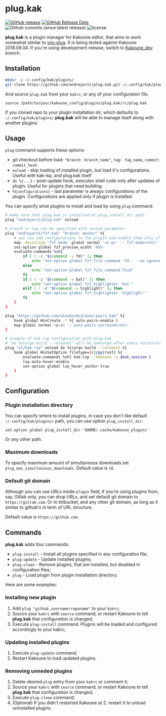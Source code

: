 # plug.kak

[![GitHub release](https://img.shields.io/github/release/andreyorst/plug.kak.svg)](https://github.com/andreyorst/plug.kak/releases)
[![GitHub Release Date](https://img.shields.io/github/release-date/andreyorst/plug.kak.svg)](https://github.com/andreyorst/plug.kak/releases)
![Github commits (since latest release)](https://img.shields.io/github/commits-since/andreyorst/plug.kak/latest.svg)
![license](https://img.shields.io/github/license/andreyorst/plug.kak.svg)

**plug.kak** is a plugin manager for Kakoune editor, that aims to work somewhat
similar to [vim-plug](https://github.com/junegunn/vim-plug). It is being tested
against Kakoune 2018.09.04. If you're using development release, switch to [Kakoune_dev](https://github.com/andreyorst/plug.kak/tree/Kakoune_dev) branch.

## Installation

```sh
mkdir -p ~/.config/kak/plugins/
git clone https://github.com/andreyorst/plug.kak.git ~/.config/kak/plugins/plug.kak
```

And source `plug.kak` from your `kakrc`, or any of your configuration file.

```kak
source /path/to/your/kakoune_config/plugins/plug.kak/rc/plug.kak
```

If you cloned repo to your plugin installation dir, which defaults to `~/.config/kak/plugins/`
**plug.kak** will be able to manage itself along with another plugins.

## Usage

`plug` command supports these options:
- git checkout before load: `"branch: branch_name"`, `tag: tag_name`, `commit: commit_hash`.
- `noload` - skip loading of installed plugin, but load it's configurations. Useful with kak-lsp, and plug.kak itself
- `do %{...}` - post-update hook, executes shell code only after updates of plugin. Useful for plugins that need building.
- `%{configurations}` - last parameter is always configurations of the plugin. Configurations are applied only if plugin is installed.

You can specify what plugins to install and load by using `plug` command:

```sh
# make sure that plug.kak is installed at plug_install_dir path
plug "andreyorst/plug.kak" noload

# branch or tag can be specified with second parameter:
plug "andreyorst/fzf.kak" "branch: master" %{
    # you can add configurations to the plugin and enable them only if plugin was loaded:
    map -docstring 'fzf mode' global normal '<c-p>' ': fzf-mode<ret>'
    set-option global fzf_preview_width '65%'
    evaluate-commands %sh{
        if [ ! -z "$(command -v fd)" ]; then
            echo "set-option global fzf_file_command 'fd . --no-ignore --type f --follow --hidden'"
        else
            echo "set-option global fzf_file_command find"
        fi
        if [ ! -z "$(command -v bat)" ]; then
            echo "set-option global fzf_highlighter 'bat'"
        elif [ ! -z "$(command -v highlight)" ]; then
            echo "set-option global fzf_highlighter 'highlight'"
        fi
    }
}

plug "https://github.com/alexherbo2/auto-pairs.kak" %{
    hook global WinCreate .* %{ auto-pairs-enable }
    map global normal <a-s> ': auto-pairs-surround<ret>'
}

# example of kak-lsp configuration with plug.kak
# 'do %{cargo build --release}' will be executed after every successful update
plug "ul/kak-lsp" noload do %{cargo build --release} %{
    hook global WinSetOption filetype=(c|cpp|rust) %{
        evaluate-commands %sh{ kak-lsp --kakoune -s $kak_session }
        lsp-auto-hover-enable
        set-option global lsp_hover_anchor true
    }
}
```

## Configuration

### Plugin installation directory

You can specify where to install plugins, in case you don't like default `~/.config/kak/plugins/` path, you can
use option `plug_install_dir`:

```kak
set-option global plug_install_dir '$HOME/.cache/kakoune_plugins'
```

Or any other path.

### Maximum downloads

To specify maximum amount of simultaneous downloads set `plug_max_simultanious_downloads`. Default value is `10`.

### Default git domain

Although you can use URLs inside `plugin` field, if you're using plugins from, say, Gitlab only, you can drop URLs, and set
default git domain to `https://gitlab.com`. Or to bitbucket, and any other git domain, as long as it similar to github's
in term of URL structure.

Default value is `https://github.com`

## Commands

**plug.kak** adds four commands:

- `plug-install` - Install all plugins specified in any configuration file;
- `plug-update` - Update installed plugins;
- `plug-clean` - Remove plugins, that are installed, but disabled in
  configuration files;
- `plug` - Load plugin from plugin installation directory.

Here are some examples:

### Installing new plugin

1. Add `plug "github_username/reponame"` to your `kakrc`;
2. Source your `kakrc` with `source` command, or restart Kakoune to tell **plug.kak** that configuration is changed;
3. Execute `plug-install` command. Plugins will be loaded and configured accordingly to your kakrc;

### Updating installed plugins

1. Execute `plug-update` command;
2. Restart Kakoune to load updated plugins.

### Removing unneded plugins

1. Delete desired `plug` entry from your `kakrc` or comment it;
2. Source your `kakrc` with `source` command, or restart Kakoune to tell **plug.kak** that configuration is changed;
3. Execute `plug-clean` command;
4. (Optional) If you didn't restarted Kakoune at 2. restart it to unload uninstalled plugins.

